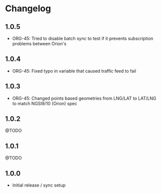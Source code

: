 # Changelog

## 1.0.5
 * ORG-45: Tried to disable batch sync to test if it prevents subscription problems between Orion's 

## 1.0.4
 * ORG-45: Fixed typo in variable that caused traffic feed to fail

## 1.0.3
 * ORG-45: Changed points based geometries from LNG/LAT to LAT/LNG to match NGSI9/10 (Orion) spec
 
## 1.0.2
@TODO

## 1.0.1
@TODO

## 1.0.0
 * Initial release / sync setup
